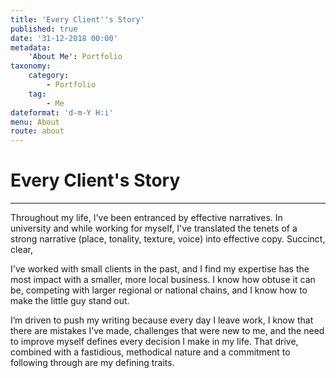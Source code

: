 ```yaml
---
title: 'Every Client''s Story'
published: true
date: '31-12-2018 00:00'
metadata:
    'About Me': Portfolio
taxonomy:
    category:
        - Portfolio
    tag:
        - Me
dateformat: 'd-m-Y H:i'
menu: About
route: about
---
```


# Every Client's Story

---

Throughout my life, I've been entranced by effective narratives. In university and while working for myself, I've translated the tenets of a strong narrative (place, tonality, texture, voice) into effective copy. Succinct, clear,

I've worked with small clients in the past, and I find my expertise has the most impact with a smaller, more local business. I know how obtuse it can be, competing with larger regional or national chains, and I know how to make the little guy stand out.

I’m driven to push my writing because every day I leave work, I know that there are mistakes I’ve made, challenges that were new to me, and the need to improve myself defines every decision I make in my life. That drive, combined with a fastidious, methodical nature and a commitment to following through are my defining traits.
